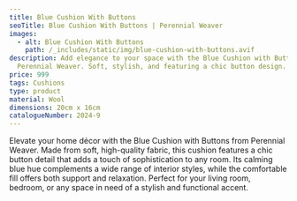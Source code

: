 ```yaml
---
title: Blue Cushion With Buttons
seoTitle: Blue Cushion With Buttons | Perennial Weaver
images:
  - alt: Blue Cushion With Buttons
    path: /_includes/static/img/blue-cushion-with-buttons.avif
description: Add elegance to your space with the Blue Cushion with Buttons from
  Perennial Weaver. Soft, stylish, and featuring a chic button design. Shop now!
price: 999
tags: Cushions
type: product
material: Wool
dimensions: 20cm x 16cm
catalogueNumber: 2024-9
---
```

Elevate your home décor with the Blue Cushion with Buttons from Perennial Weaver. Made from soft, high-quality fabric, this cushion features a chic button detail that adds a touch of sophistication to any room. Its calming blue hue complements a wide range of interior styles, while the comfortable fill offers both support and relaxation. Perfect for your living room, bedroom, or any space in need of a stylish and functional accent.
